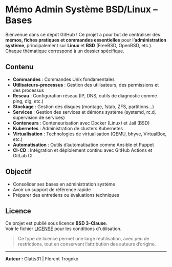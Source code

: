 # Mémo Admin Système BSD/Linux – Bases

Bienvenue dans ce dépôt GitHub !
Ce projet a pour but de centraliser des **mémos, fiches pratiques et commandes essentielles** pour l’**administration système**, principalement sur **Linux** et **BSD** (FreeBSD, OpenBSD, etc.). Chaque thématique correspond à un dossier spécifique.

## Contenu

* **Commandes** : Commandes Unix fondamentales
* **Utilisateurs-processus** : Gestion des utilisateurs, des permissions et des processus
* **Reseau** : Configuration réseau (IP, DNS, outils de diagnostic comme ping, dig, etc.)
* **Stockage** : Gestion des disques (montage, fstab, ZFS, partitions…)
* **Services** : Gestion des services et démons système (systemd, rc.d, supervision de services)
* **Conteneurs** : Conteneurisation avec Docker (Linux) et Jail (BSD)
* **Kubernetes** : Administration de clusters Kubernetes
* **Virtualisation** : Technologies de virtualisation (QEMU, bhyve, VirtualBox, etc.)
* **Automatisation** : Outils d’automatisation comme Ansible et Puppet
* **CI-CD** : Intégration et déploiement continu avec GitHub Actions et GitLab CI

## Objectif

* Consolider ses bases en administration système
* Avoir un support de référence rapide
* Préparer des entretiens ou évaluations techniques

## Licence

Ce projet est publié sous licence **BSD 3-Clause**.  
Voir le fichier [LICENSE](LICENSE) pour les conditions d'utilisation.

> Ce type de licence permet une large réutilisation, avec peu de restrictions, tout en conservant l’attribution des auteurs d’origine.

---

**Auteur :** Glatts31 | Florent Trognko
